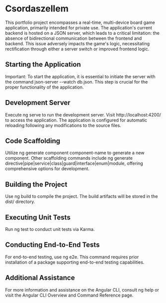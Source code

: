 # Csordaszellem
This portfolio project encompasses a real-time, multi-device board game application, primarily intended for private use. The application's current backend is hosted on a JSON server, which leads to a critical limitation: the absence of bidirectional communication between the frontend and backend. This issue adversely impacts the game's logic, necessitating rectification through either a server switch or improved frontend logic.

## Starting the Application
Important: To start the application, it is essential to initiate the server with the command json-server --watch db.json. This step is crucial for the proper functionality of the application.

## Development Server
Execute ng serve to run the development server. Visit http://localhost:4200/ to access the application. The application is configured for automatic reloading following any modifications to the source files.

## Code Scaffolding
Utilize ng generate component component-name to generate a new component. Other scaffolding commands include ng generate directive|pipe|service|class|guard|interface|enum|module, offering comprehensive options for development.

## Building the Project
Use ng build to compile the project. The build artifacts will be stored in the dist/ directory.

## Executing Unit Tests
Run ng test to conduct unit tests via Karma.

## Conducting End-to-End Tests
For end-to-end testing, use ng e2e. This command requires prior installation of a package supporting end-to-end testing capabilities.

## Additional Assistance
For more information and assistance on the Angular CLI, consult ng help or visit the Angular CLI Overview and Command Reference page.
